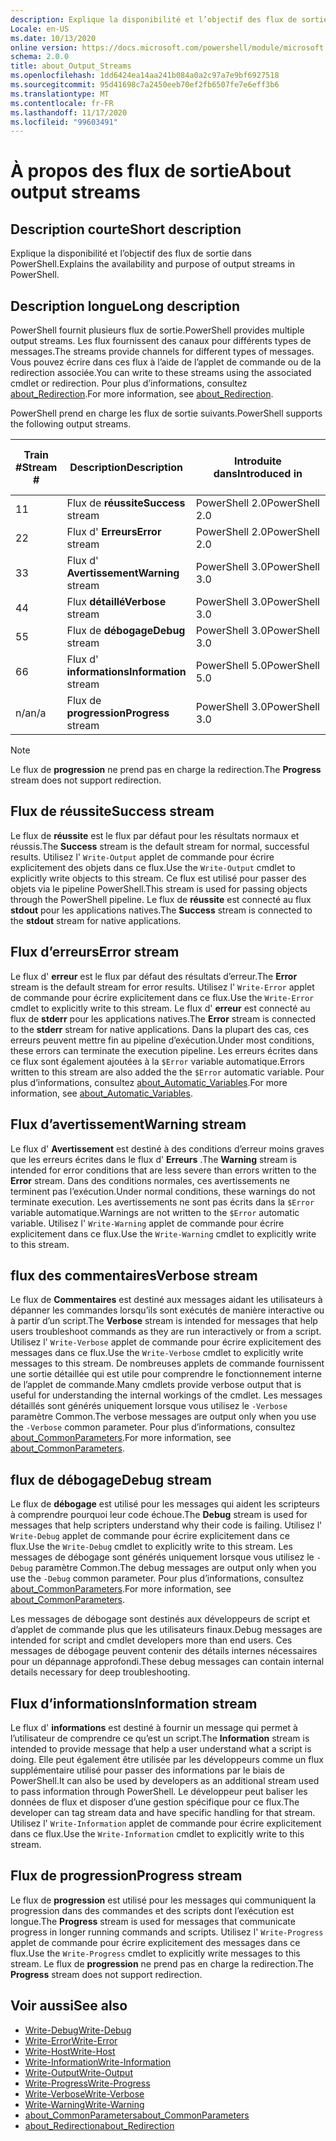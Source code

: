 ```yaml
---
description: Explique la disponibilité et l’objectif des flux de sortie dans PowerShell.
Locale: en-US
ms.date: 10/13/2020
online version: https://docs.microsoft.com/powershell/module/microsoft.powershell.core/about/about_output_streams?view=powershell-7.2&WT.mc_id=ps-gethelp
schema: 2.0.0
title: about_Output_Streams
ms.openlocfilehash: 1dd6424ea14aa241b084a0a2c97a7e9bf6927518
ms.sourcegitcommit: 95d41698c7a2450eeb70ef2fb6507fe7e6eff3b6
ms.translationtype: MT
ms.contentlocale: fr-FR
ms.lasthandoff: 11/17/2020
ms.locfileid: "99603491"
---
```

# <a name="about-output-streams"></a><span data-ttu-id="7430b-103">À propos des flux de sortie</span><span class="sxs-lookup"><span data-stu-id="7430b-103">About output streams</span></span>

## <a name="short-description"></a><span data-ttu-id="7430b-104">Description courte</span><span class="sxs-lookup"><span data-stu-id="7430b-104">Short description</span></span>
<span data-ttu-id="7430b-105">Explique la disponibilité et l’objectif des flux de sortie dans PowerShell.</span><span class="sxs-lookup"><span data-stu-id="7430b-105">Explains the availability and purpose of output streams in PowerShell.</span></span>

## <a name="long-description"></a><span data-ttu-id="7430b-106">Description longue</span><span class="sxs-lookup"><span data-stu-id="7430b-106">Long description</span></span>

<span data-ttu-id="7430b-107">PowerShell fournit plusieurs flux de sortie.</span><span class="sxs-lookup"><span data-stu-id="7430b-107">PowerShell provides multiple output streams.</span></span> <span data-ttu-id="7430b-108">Les flux fournissent des canaux pour différents types de messages.</span><span class="sxs-lookup"><span data-stu-id="7430b-108">The streams provide channels for different types of messages.</span></span> <span data-ttu-id="7430b-109">Vous pouvez écrire dans ces flux à l’aide de l’applet de commande ou de la redirection associée.</span><span class="sxs-lookup"><span data-stu-id="7430b-109">You can write to these streams using the associated cmdlet or redirection.</span></span> <span data-ttu-id="7430b-110">Pour plus d’informations, consultez [about_Redirection](about_Redirection.md).</span><span class="sxs-lookup"><span data-stu-id="7430b-110">For more information, see [about_Redirection](about_Redirection.md).</span></span>

<span data-ttu-id="7430b-111">PowerShell prend en charge les flux de sortie suivants.</span><span class="sxs-lookup"><span data-stu-id="7430b-111">PowerShell supports the following output streams.</span></span>

| <span data-ttu-id="7430b-112">Train #</span><span class="sxs-lookup"><span data-stu-id="7430b-112">Stream #</span></span> |      <span data-ttu-id="7430b-113">Description</span><span class="sxs-lookup"><span data-stu-id="7430b-113">Description</span></span>       | <span data-ttu-id="7430b-114">Introduite dans</span><span class="sxs-lookup"><span data-stu-id="7430b-114">Introduced in</span></span>  |    <span data-ttu-id="7430b-115">Écrire l’applet de commande</span><span class="sxs-lookup"><span data-stu-id="7430b-115">Write Cmdlet</span></span>     |
| -------- | ---------------------- | -------------- | ------------------- |
| <span data-ttu-id="7430b-116">1</span><span class="sxs-lookup"><span data-stu-id="7430b-116">1</span></span>        | <span data-ttu-id="7430b-117">Flux de **réussite**</span><span class="sxs-lookup"><span data-stu-id="7430b-117">**Success** stream</span></span>     | <span data-ttu-id="7430b-118">PowerShell 2.0</span><span class="sxs-lookup"><span data-stu-id="7430b-118">PowerShell 2.0</span></span> | `Write-Output`      |
| <span data-ttu-id="7430b-119">2</span><span class="sxs-lookup"><span data-stu-id="7430b-119">2</span></span>        | <span data-ttu-id="7430b-120">Flux d' **Erreurs**</span><span class="sxs-lookup"><span data-stu-id="7430b-120">**Error** stream</span></span>       | <span data-ttu-id="7430b-121">PowerShell 2.0</span><span class="sxs-lookup"><span data-stu-id="7430b-121">PowerShell 2.0</span></span> | `Write-Error`       |
| <span data-ttu-id="7430b-122">3</span><span class="sxs-lookup"><span data-stu-id="7430b-122">3</span></span>        | <span data-ttu-id="7430b-123">Flux d' **Avertissement**</span><span class="sxs-lookup"><span data-stu-id="7430b-123">**Warning** stream</span></span>     | <span data-ttu-id="7430b-124">PowerShell 3.0</span><span class="sxs-lookup"><span data-stu-id="7430b-124">PowerShell 3.0</span></span> | `Write-Warning`     |
| <span data-ttu-id="7430b-125">4</span><span class="sxs-lookup"><span data-stu-id="7430b-125">4</span></span>        | <span data-ttu-id="7430b-126">Flux **détaillé**</span><span class="sxs-lookup"><span data-stu-id="7430b-126">**Verbose** stream</span></span>     | <span data-ttu-id="7430b-127">PowerShell 3.0</span><span class="sxs-lookup"><span data-stu-id="7430b-127">PowerShell 3.0</span></span> | `Write-Verbose`     |
| <span data-ttu-id="7430b-128">5</span><span class="sxs-lookup"><span data-stu-id="7430b-128">5</span></span>        | <span data-ttu-id="7430b-129">Flux de **débogage**</span><span class="sxs-lookup"><span data-stu-id="7430b-129">**Debug** stream</span></span>       | <span data-ttu-id="7430b-130">PowerShell 3.0</span><span class="sxs-lookup"><span data-stu-id="7430b-130">PowerShell 3.0</span></span> | `Write-Debug`       |
| <span data-ttu-id="7430b-131">6</span><span class="sxs-lookup"><span data-stu-id="7430b-131">6</span></span>        | <span data-ttu-id="7430b-132">Flux d' **informations**</span><span class="sxs-lookup"><span data-stu-id="7430b-132">**Information** stream</span></span> | <span data-ttu-id="7430b-133">PowerShell 5.0</span><span class="sxs-lookup"><span data-stu-id="7430b-133">PowerShell 5.0</span></span> | `Write-Information` |
| <span data-ttu-id="7430b-134">n/a</span><span class="sxs-lookup"><span data-stu-id="7430b-134">n/a</span></span>      | <span data-ttu-id="7430b-135">Flux de **progression**</span><span class="sxs-lookup"><span data-stu-id="7430b-135">**Progress** stream</span></span>    | <span data-ttu-id="7430b-136">PowerShell 3.0</span><span class="sxs-lookup"><span data-stu-id="7430b-136">PowerShell 3.0</span></span> | `Write-Progress`    |

> [!NOTE]
> <span data-ttu-id="7430b-137">Le flux de **progression** ne prend pas en charge la redirection.</span><span class="sxs-lookup"><span data-stu-id="7430b-137">The **Progress** stream does not support redirection.</span></span>

## <a name="success-stream"></a><span data-ttu-id="7430b-138">Flux de réussite</span><span class="sxs-lookup"><span data-stu-id="7430b-138">Success stream</span></span>

<span data-ttu-id="7430b-139">Le flux de **réussite** est le flux par défaut pour les résultats normaux et réussis.</span><span class="sxs-lookup"><span data-stu-id="7430b-139">The **Success** stream is the default stream for normal, successful results.</span></span>
<span data-ttu-id="7430b-140">Utilisez l' `Write-Output` applet de commande pour écrire explicitement des objets dans ce flux.</span><span class="sxs-lookup"><span data-stu-id="7430b-140">Use the `Write-Output` cmdlet to explicitly write objects to this stream.</span></span> <span data-ttu-id="7430b-141">Ce flux est utilisé pour passer des objets via le pipeline PowerShell.</span><span class="sxs-lookup"><span data-stu-id="7430b-141">This stream is used for passing objects through the PowerShell pipeline.</span></span> <span data-ttu-id="7430b-142">Le flux de **réussite** est connecté au flux **stdout** pour les applications natives.</span><span class="sxs-lookup"><span data-stu-id="7430b-142">The **Success** stream is connected to the **stdout** stream for native applications.</span></span>

## <a name="error-stream"></a><span data-ttu-id="7430b-143">Flux d’erreurs</span><span class="sxs-lookup"><span data-stu-id="7430b-143">Error stream</span></span>

<span data-ttu-id="7430b-144">Le flux d' **erreur** est le flux par défaut des résultats d’erreur.</span><span class="sxs-lookup"><span data-stu-id="7430b-144">The **Error** stream is the default stream for error results.</span></span> <span data-ttu-id="7430b-145">Utilisez l' `Write-Error` applet de commande pour écrire explicitement dans ce flux.</span><span class="sxs-lookup"><span data-stu-id="7430b-145">Use the `Write-Error` cmdlet to explicitly write to this stream.</span></span> <span data-ttu-id="7430b-146">Le flux d' **erreur** est connecté au flux de **stderr** pour les applications natives.</span><span class="sxs-lookup"><span data-stu-id="7430b-146">The **Error** stream is connected to the **stderr** stream for native applications.</span></span> <span data-ttu-id="7430b-147">Dans la plupart des cas, ces erreurs peuvent mettre fin au pipeline d’exécution.</span><span class="sxs-lookup"><span data-stu-id="7430b-147">Under most conditions, these errors can terminate the execution pipeline.</span></span> <span data-ttu-id="7430b-148">Les erreurs écrites dans ce flux sont également ajoutées à la `$Error` variable automatique.</span><span class="sxs-lookup"><span data-stu-id="7430b-148">Errors written to this stream are also added the the `$Error` automatic variable.</span></span> <span data-ttu-id="7430b-149">Pour plus d’informations, consultez [about_Automatic_Variables](about_Automatic_Variables.md).</span><span class="sxs-lookup"><span data-stu-id="7430b-149">For more information, see [about_Automatic_Variables](about_Automatic_Variables.md).</span></span>

## <a name="warning-stream"></a><span data-ttu-id="7430b-150">Flux d’avertissement</span><span class="sxs-lookup"><span data-stu-id="7430b-150">Warning stream</span></span>

<span data-ttu-id="7430b-151">Le flux d' **Avertissement** est destiné à des conditions d’erreur moins graves que les erreurs écrites dans le flux d' **Erreurs** .</span><span class="sxs-lookup"><span data-stu-id="7430b-151">The **Warning** stream is intended for error conditions that are less severe than errors written to the **Error** stream.</span></span> <span data-ttu-id="7430b-152">Dans des conditions normales, ces avertissements ne terminent pas l’exécution.</span><span class="sxs-lookup"><span data-stu-id="7430b-152">Under normal conditions, these warnings do not terminate execution.</span></span> <span data-ttu-id="7430b-153">Les avertissements ne sont pas écrits dans la `$Error` variable automatique.</span><span class="sxs-lookup"><span data-stu-id="7430b-153">Warnings are not written to the `$Error` automatic variable.</span></span> <span data-ttu-id="7430b-154">Utilisez l' `Write-Warning` applet de commande pour écrire explicitement dans ce flux.</span><span class="sxs-lookup"><span data-stu-id="7430b-154">Use the `Write-Warning` cmdlet to explicitly write to this stream.</span></span>

## <a name="verbose-stream"></a><span data-ttu-id="7430b-155">flux des commentaires</span><span class="sxs-lookup"><span data-stu-id="7430b-155">Verbose stream</span></span>

<span data-ttu-id="7430b-156">Le flux de **Commentaires** est destiné aux messages aidant les utilisateurs à dépanner les commandes lorsqu’ils sont exécutés de manière interactive ou à partir d’un script.</span><span class="sxs-lookup"><span data-stu-id="7430b-156">The **Verbose** stream is intended for messages that help users troubleshoot commands as they are run interactively or from a script.</span></span> <span data-ttu-id="7430b-157">Utilisez l' `Write-Verbose` applet de commande pour écrire explicitement des messages dans ce flux.</span><span class="sxs-lookup"><span data-stu-id="7430b-157">Use the `Write-Verbose` cmdlet to explicitly write messages to this stream.</span></span> <span data-ttu-id="7430b-158">De nombreuses applets de commande fournissent une sortie détaillée qui est utile pour comprendre le fonctionnement interne de l’applet de commande.</span><span class="sxs-lookup"><span data-stu-id="7430b-158">Many cmdlets provide verbose output that is useful for understanding the internal workings of the cmdlet.</span></span> <span data-ttu-id="7430b-159">Les messages détaillés sont générés uniquement lorsque vous utilisez le `-Verbose` paramètre Common.</span><span class="sxs-lookup"><span data-stu-id="7430b-159">The verbose messages are output only when you use the `-Verbose` common parameter.</span></span> <span data-ttu-id="7430b-160">Pour plus d’informations, consultez [about_CommonParameters](about_CommonParameters.md).</span><span class="sxs-lookup"><span data-stu-id="7430b-160">For more information, see [about_CommonParameters](about_CommonParameters.md).</span></span>

## <a name="debug-stream"></a><span data-ttu-id="7430b-161">flux de débogage</span><span class="sxs-lookup"><span data-stu-id="7430b-161">Debug stream</span></span>

<span data-ttu-id="7430b-162">Le flux de **débogage** est utilisé pour les messages qui aident les scripteurs à comprendre pourquoi leur code échoue.</span><span class="sxs-lookup"><span data-stu-id="7430b-162">The **Debug** stream is used for messages that help scripters understand why their code is failing.</span></span> <span data-ttu-id="7430b-163">Utilisez l' `Write-Debug` applet de commande pour écrire explicitement dans ce flux.</span><span class="sxs-lookup"><span data-stu-id="7430b-163">Use the `Write-Debug` cmdlet to explicitly write to this stream.</span></span> <span data-ttu-id="7430b-164">Les messages de débogage sont générés uniquement lorsque vous utilisez le `-Debug` paramètre Common.</span><span class="sxs-lookup"><span data-stu-id="7430b-164">The debug messages are output only when you use the `-Debug` common parameter.</span></span> <span data-ttu-id="7430b-165">Pour plus d’informations, consultez [about_CommonParameters](about_CommonParameters.md).</span><span class="sxs-lookup"><span data-stu-id="7430b-165">For more information, see [about_CommonParameters](about_CommonParameters.md).</span></span>

<span data-ttu-id="7430b-166">Les messages de débogage sont destinés aux développeurs de script et d’applet de commande plus que les utilisateurs finaux.</span><span class="sxs-lookup"><span data-stu-id="7430b-166">Debug messages are intended for script and cmdlet developers more than end users.</span></span> <span data-ttu-id="7430b-167">Ces messages de débogage peuvent contenir des détails internes nécessaires pour un dépannage approfondi.</span><span class="sxs-lookup"><span data-stu-id="7430b-167">These debug messages can contain internal details necessary for deep troubleshooting.</span></span>

## <a name="information-stream"></a><span data-ttu-id="7430b-168">Flux d’informations</span><span class="sxs-lookup"><span data-stu-id="7430b-168">Information stream</span></span>

<span data-ttu-id="7430b-169">Le flux d' **informations** est destiné à fournir un message qui permet à l’utilisateur de comprendre ce qu’est un script.</span><span class="sxs-lookup"><span data-stu-id="7430b-169">The **Information** stream is intended to provide message that help a user understand what a script is doing.</span></span> <span data-ttu-id="7430b-170">Elle peut également être utilisée par les développeurs comme un flux supplémentaire utilisé pour passer des informations par le biais de PowerShell.</span><span class="sxs-lookup"><span data-stu-id="7430b-170">It can also be used by developers as an additional stream used to pass information through PowerShell.</span></span> <span data-ttu-id="7430b-171">Le développeur peut baliser les données de flux et disposer d’une gestion spécifique pour ce flux.</span><span class="sxs-lookup"><span data-stu-id="7430b-171">The developer can tag stream data and have specific handling for that stream.</span></span> <span data-ttu-id="7430b-172">Utilisez l' `Write-Information` applet de commande pour écrire explicitement dans ce flux.</span><span class="sxs-lookup"><span data-stu-id="7430b-172">Use the `Write-Information` cmdlet to explicitly write to this stream.</span></span>

## <a name="progress-stream"></a><span data-ttu-id="7430b-173">Flux de progression</span><span class="sxs-lookup"><span data-stu-id="7430b-173">Progress stream</span></span>

<span data-ttu-id="7430b-174">Le flux de **progression** est utilisé pour les messages qui communiquent la progression dans des commandes et des scripts dont l’exécution est longue.</span><span class="sxs-lookup"><span data-stu-id="7430b-174">The **Progress** stream is used for messages that communicate progress in longer running commands and scripts.</span></span> <span data-ttu-id="7430b-175">Utilisez l' `Write-Progress` applet de commande pour écrire explicitement des messages dans ce flux.</span><span class="sxs-lookup"><span data-stu-id="7430b-175">Use the `Write-Progress` cmdlet to explicitly write messages to this stream.</span></span> <span data-ttu-id="7430b-176">Le flux de **progression** ne prend pas en charge la redirection.</span><span class="sxs-lookup"><span data-stu-id="7430b-176">The **Progress** stream does not support redirection.</span></span>

## <a name="see-also"></a><span data-ttu-id="7430b-177">Voir aussi</span><span class="sxs-lookup"><span data-stu-id="7430b-177">See also</span></span>

- [<span data-ttu-id="7430b-178">Write-Debug</span><span class="sxs-lookup"><span data-stu-id="7430b-178">Write-Debug</span></span>](xref:Microsoft.PowerShell.Utility.Write-Debug)
- [<span data-ttu-id="7430b-179">Write-Error</span><span class="sxs-lookup"><span data-stu-id="7430b-179">Write-Error</span></span>](xref:Microsoft.PowerShell.Utility.Write-Error)
- [<span data-ttu-id="7430b-180">Write-Host</span><span class="sxs-lookup"><span data-stu-id="7430b-180">Write-Host</span></span>](xref:Microsoft.PowerShell.Utility.Write-Host)
- [<span data-ttu-id="7430b-181">Write-Information</span><span class="sxs-lookup"><span data-stu-id="7430b-181">Write-Information</span></span>](xref:Microsoft.PowerShell.Utility.Write-Information)
- [<span data-ttu-id="7430b-182">Write-Output</span><span class="sxs-lookup"><span data-stu-id="7430b-182">Write-Output</span></span>](xref:Microsoft.PowerShell.Utility.Write-Output)
- [<span data-ttu-id="7430b-183">Write-Progress</span><span class="sxs-lookup"><span data-stu-id="7430b-183">Write-Progress</span></span>](xref:Microsoft.PowerShell.Utility.Write-Progress)
- [<span data-ttu-id="7430b-184">Write-Verbose</span><span class="sxs-lookup"><span data-stu-id="7430b-184">Write-Verbose</span></span>](xref:Microsoft.PowerShell.Utility.Write-Verbose)
- [<span data-ttu-id="7430b-185">Write-Warning</span><span class="sxs-lookup"><span data-stu-id="7430b-185">Write-Warning</span></span>](xref:Microsoft.PowerShell.Utility.Write-Warning)
- [<span data-ttu-id="7430b-186">about_CommonParameters</span><span class="sxs-lookup"><span data-stu-id="7430b-186">about_CommonParameters</span></span>](about_CommonParameters.md)
- [<span data-ttu-id="7430b-187">about_Redirection</span><span class="sxs-lookup"><span data-stu-id="7430b-187">about_Redirection</span></span>](about_Redirection.md)
